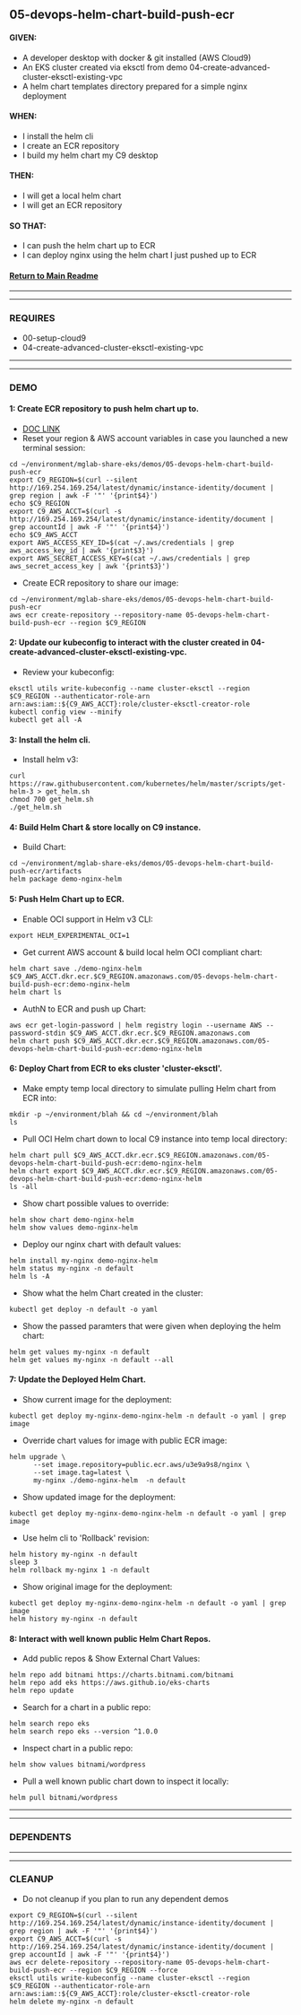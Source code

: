## 05-devops-helm-chart-build-push-ecr
#### GIVEN:
  - A developer desktop with docker & git installed (AWS Cloud9)
  - An EKS cluster created via eksctl from demo 04-create-advanced-cluster-eksctl-existing-vpc
  - A helm chart templates directory prepared for a simple nginx deployment

#### WHEN:
  - I install the helm cli
  - I create an ECR repository
  - I build my helm chart my C9 desktop

#### THEN:
  - I will get a local helm chart
  - I will get an ECR repository

#### SO THAT:
  - I can push the helm chart up to ECR
  - I can deploy nginx using the helm chart I just pushed up to ECR

#### [Return to Main Readme](https://github.com/virtmerlin/mglab-share-eks#demos)

---------------------------------------------------------------
---------------------------------------------------------------
### REQUIRES
- 00-setup-cloud9
- 04-create-advanced-cluster-eksctl-existing-vpc

---------------------------------------------------------------
---------------------------------------------------------------
### DEMO

#### 1: Create ECR repository to push helm chart up to.
- [DOC LINK](https://docs.aws.amazon.com/AmazonECR/latest/userguide/ECR_on_EKS.html#using-helm-charts-eks)
- Reset your region & AWS account variables in case you launched a new terminal session:
```
cd ~/environment/mglab-share-eks/demos/05-devops-helm-chart-build-push-ecr
export C9_REGION=$(curl --silent http://169.254.169.254/latest/dynamic/instance-identity/document |  grep region | awk -F '"' '{print$4}')
echo $C9_REGION
export C9_AWS_ACCT=$(curl -s http://169.254.169.254/latest/dynamic/instance-identity/document | grep accountId | awk -F '"' '{print$4}')
echo $C9_AWS_ACCT
export AWS_ACCESS_KEY_ID=$(cat ~/.aws/credentials | grep aws_access_key_id | awk '{print$3}')
export AWS_SECRET_ACCESS_KEY=$(cat ~/.aws/credentials | grep aws_secret_access_key | awk '{print$3}')
```
- Create ECR repository to share our image:
```
cd ~/environment/mglab-share-eks/demos/05-devops-helm-chart-build-push-ecr
aws ecr create-repository --repository-name 05-devops-helm-chart-build-push-ecr --region $C9_REGION
```

#### 2: Update our kubeconfig to interact with the cluster created in 04-create-advanced-cluster-eksctl-existing-vpc.
- Review your kubeconfig:
```
eksctl utils write-kubeconfig --name cluster-eksctl --region $C9_REGION --authenticator-role-arn arn:aws:iam::${C9_AWS_ACCT}:role/cluster-eksctl-creator-role
kubectl config view --minify
kubectl get all -A
```

#### 3: Install the helm cli.
- Install helm v3:
```
curl https://raw.githubusercontent.com/kubernetes/helm/master/scripts/get-helm-3 > get_helm.sh
chmod 700 get_helm.sh
./get_helm.sh
```

#### 4: Build Helm Chart & store locally on C9 instance.
- Build Chart:
```
cd ~/environment/mglab-share-eks/demos/05-devops-helm-chart-build-push-ecr/artifacts
helm package demo-nginx-helm
```

#### 5: Push Helm Chart up to ECR.
- Enable OCI support in Helm v3 CLI:
```
export HELM_EXPERIMENTAL_OCI=1
```
- Get current AWS account & build local helm OCI compliant chart:
```
helm chart save ./demo-nginx-helm $C9_AWS_ACCT.dkr.ecr.$C9_REGION.amazonaws.com/05-devops-helm-chart-build-push-ecr:demo-nginx-helm
helm chart ls
```
- AuthN to ECR and push up Chart:
```
aws ecr get-login-password | helm registry login --username AWS --password-stdin $C9_AWS_ACCT.dkr.ecr.$C9_REGION.amazonaws.com
helm chart push $C9_AWS_ACCT.dkr.ecr.$C9_REGION.amazonaws.com/05-devops-helm-chart-build-push-ecr:demo-nginx-helm
```

#### 6: Deploy Chart from ECR to eks cluster 'cluster-eksctl'.
- Make empty temp local directory to simulate pulling Helm chart from ECR into:
```
mkdir -p ~/environment/blah && cd ~/environment/blah
ls
```
- Pull OCI Helm chart down to local C9 instance into temp local directory:
```
helm chart pull $C9_AWS_ACCT.dkr.ecr.$C9_REGION.amazonaws.com/05-devops-helm-chart-build-push-ecr:demo-nginx-helm
helm chart export $C9_AWS_ACCT.dkr.ecr.$C9_REGION.amazonaws.com/05-devops-helm-chart-build-push-ecr:demo-nginx-helm
ls -all
```
- Show chart possible values to override:
```
helm show chart demo-nginx-helm
helm show values demo-nginx-helm
```
- Deploy our nginx chart with default values:
```
helm install my-nginx demo-nginx-helm
helm status my-nginx -n default
helm ls -A
```
- Show what the helm Chart created in the cluster:
```
kubectl get deploy -n default -o yaml
```
- Show the passed paramters that were given when deploying the helm chart:
```
helm get values my-nginx -n default
helm get values my-nginx -n default --all
```

#### 7: Update the Deployed Helm Chart.
- Show current image for the deployment:
```
kubectl get deploy my-nginx-demo-nginx-helm -n default -o yaml | grep image
```
- Override chart values for image with public ECR image:
```
helm upgrade \
      --set image.repository=public.ecr.aws/u3e9a9s8/nginx \
      --set image.tag=latest \
      my-nginx ./demo-nginx-helm  -n default
```
- Show updated image for the deployment:
```
kubectl get deploy my-nginx-demo-nginx-helm -n default -o yaml | grep image
```
- Use helm cli to 'Rollback' revision:
```
helm history my-nginx -n default
sleep 3
helm rollback my-nginx 1 -n default
```
- Show original image for the deployment:
```
kubectl get deploy my-nginx-demo-nginx-helm -n default -o yaml | grep image
helm history my-nginx -n default
```

#### 8: Interact with well known public Helm Chart Repos.
- Add public repos & Show External Chart Values:
```
helm repo add bitnami https://charts.bitnami.com/bitnami
helm repo add eks https://aws.github.io/eks-charts
helm repo update
```
- Search for a chart in a public repo:
```
helm search repo eks
helm search repo eks --version ^1.0.0
```
- Inspect chart in a public repo:
```
helm show values bitnami/wordpress
```
- Pull a well known public chart down to inspect it locally:
```
helm pull bitnami/wordpress
```

---------------------------------------------------------------
---------------------------------------------------------------
### DEPENDENTS

---------------------------------------------------------------
---------------------------------------------------------------
### CLEANUP
- Do not cleanup if you plan to run any dependent demos
```
export C9_REGION=$(curl --silent http://169.254.169.254/latest/dynamic/instance-identity/document |  grep region | awk -F '"' '{print$4}')
export C9_AWS_ACCT=$(curl -s http://169.254.169.254/latest/dynamic/instance-identity/document | grep accountId | awk -F '"' '{print$4}')
aws ecr delete-repository --repository-name 05-devops-helm-chart-build-push-ecr --region $C9_REGION --force
eksctl utils write-kubeconfig --name cluster-eksctl --region $C9_REGION --authenticator-role-arn arn:aws:iam::${C9_AWS_ACCT}:role/cluster-eksctl-creator-role
helm delete my-nginx -n default
```
